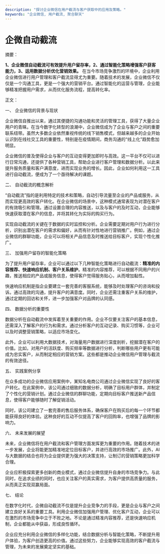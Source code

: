 ```yaml
---
description: "探讨企业微信在用户截流与客户获取中的应用及策略。"
keywords: "企业微信, 用户截流, 聚合聊天"
---
```

# 企微自动截流

摘要：

**1、企业微信自动截流可有效提升用户留存率，2、通过智能化策略增强客户获客能力，3、运用数据分析优化营销效果。** 在当今市场竞争激烈的环境中，企业利用企业微信进行用户管理和客户截流显得尤为重要。随着技术的发展，企业微信不仅仅是一个沟通工具，更是一个强大的营销平台。通过智能化的运营与管理，企业能够精准把握用户需求，从而优化服务流程，提高转化率。

正文：

一、 企业微信的背景与现状

企业微信自推出以来，通过其便捷的沟通功能和灵活的管理工具，获得了大量企业用户的青睐。在当今数字化转型的浪潮中，企业微信成为了企业与客户之间的重要联系纽带。虽然大多数企业依然重视传统的线下销售模式，但越来越多的企业开始认识到在线社交工具的重要性，特别是在疫情期间，商务沟通的“线上化”趋势愈加明显。

企业微信的普及使得企业与客户的互动变得更加即时与高效。这一平台不仅可以进行日常沟通，还提供了各种营销工具，帮助企业进行客户管理和数据分析。以此来提升服务质量和客户满意度，进而实现业务的增长。因此，企业如何利用这一工具进行自动截流，便成为了一个亟待解决的课题。

二、 自动截流的概念解析

“自动截流”指的是利用特定的技术和策略，自动引导流量至企业的产品或服务，从而实现更高效的客户转化。在企业微信的场景中，这种模式通常表现为对潜在客户的有效吸引和管理。通过设置合理的内容推送，以及与客户的及时互动，企业能够快速获取潜在客户的信息，并将其转化为实际的购买行为。

实现自动截流的关键在于数据的实时监控和分析。企业需要定期对用户行为进行分析，识别出潜在客户的需求和偏好，从而有针对性地进行营销推广。例如，通过企业微信的群聊功能，企业可以将相关产品信息及时推送给目标客户，实现个性化推广。

三、 加强用户留存的智能化策略

为了提升用户留存率，企业可以通过以下几种智能化策略进行自动截流：**精准的内容推荐、快速响应机制、客户关系维护**。精准的内容推荐，可以根据不同用户的兴趣，推送相应的产品或服务信息，使得客户觉得服务贴心，从而增加黏性。

快速响应机制是指企业要建立一套完善的客服系统，能够及时处理客户的咨询和投诉。通过高效的沟通，提升客户的满意度。同时，企业还需注重客户关系的维护，通过定期的回访和关怀，进一步加强客户对品牌的认同感。

四、 数据分析的重要性

数据分析在自动截流中发挥着至关重要的作用。企业不仅要关注客户的基本信息，还需深入了解客户的行为和需求。通过分析客户的互动记录、购买习惯等，企业可以及时调整营销策略，以适应市场变化。

此外，企业可以利用大数据技术，对海量用户数据进行深度剖析，挖掘潜在客户的价值。比如，对用户的活跃度、购买频率等数据进行分析，判断哪些用户更有可能成为忠实客户，从而制定相应的营销方案。这些都是推动企业微信用户管理与截流的有效途径。

五、 实践案例分享

在众多成功的企业微信应用案例中，某知名电商公司通过企业微信实现了良好的客户转化。在此案例中，该公司通过细致的数据分析，明确了目标用户群体，并制定了个性化的营销计划。通过企业微信的群聊功能，定期向目标客户推送新产品信息，使得客户能够随时了解促销活动。

同时，该公司建立了一套完善的售后服务体系，确保客户在购买后的每一个环节都能获得良好的体验。这种良好的互动不仅提高了客户的回购率，也增强了品牌的影响力。

六、 未来发展的展望

未来，企业微信将在用户截流和客户管理方面发挥更为重要的作用。随着技术的进一步发展，企业将能更加精准地定位目标客户，并进行高效的市场推广。此外，AI与大数据的结合也将为企业提供更为强大的决策支持，让制订的营销策略更加科学合理。

企业应积极探索更多创新的商业模式，通过企业微信提升自身的市场竞争力。与此同时，在追求业绩的同时，也应关注客户的真实需求，为客户提供高质量的服务，从而真正实现双赢局面。

七、 结论

在数字化时代，企微自动截流不仅是提升企业竞争力的手段，更是企业与客户之间建立良好关系的重要工具。利用企业微信加强用户管理、优化客户互动，企业可以在激烈的市场竞争中立于不败之地。不论是通过精准内容推荐，还是快速响应机制，企业都能从中获益，形成良性循环。

企业应充分利用企业微信的多样化功能，结合数据分析与智能化策略，不断提升用户体验，为客户创造更高的价值。通过这些努力，企业能够实现高效的客户截流与管理，为未来的发展奠定坚实的基础。
